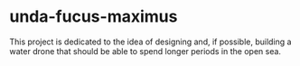 # unda-fucus-maximus
This project is dedicated to the idea of designing and, if possible, building a water drone that should be able to spend longer periods in the open sea.
